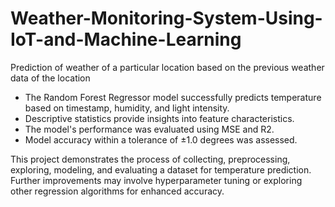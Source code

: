 # Weather-Monitoring-System-Using-IoT-and-Machine-Learning
Prediction of weather of a particular location based on the previous weather data of the location 



- The Random Forest Regressor model successfully predicts temperature based on timestamp, humidity, and light intensity.
- Descriptive statistics provide insights into feature characteristics.
- The model's performance was evaluated using MSE and R2.
- Model accuracy within a tolerance of ±1.0 degrees was assessed.

This project demonstrates the process of collecting, preprocessing, exploring, modeling, and evaluating a dataset for temperature prediction. Further improvements may involve hyperparameter tuning or exploring other regression algorithms for enhanced accuracy.
